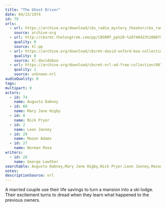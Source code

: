```yaml
---
title: "The Ghost Driver"
date: 04/23/1974
id: 79
urls: 
  - url: https://archive.org/download/cbs_radio_mystery_theater/cbs_radio_mystery_theater-0051-0100.zip/cbs_radio_mystery_theater-0051-0100%2Fcbsrmt_0079_the_ghost_driver.mp3
    source: archive-org
  - url: http://cbsrmt.thelongtrek.com/pp/CBSRMT_pp%20-%20740423%200079%20The%20Ghost%20Driver.mp3
    quality: 0
    source: kl-pp
  - url: https://archive.org/download/cbsrmt-david-oxford-boa-collection/CBSRMT-740423-0079-The-Ghost-Driver-(128-48)_Andy's-{BoA}.mp3
    quality: 0
    source: kl-davidoboa
  - url: https://archive.org/download/cbsrmt-nrl-ad-free-collection/0079%20CBSRMT-740423-0079-The-Ghost-Driver-(128-48)_Andy's-%7BBoA%7D%20(no%20ads).mp3
    quality: 1
    source: unknown-nrl
audioQuality: 0
tags: 
multipart: 0
actors:  
  - id: 74
    name: Augusta Dabney  
  - id: 60
    name: Mary Jane Higby  
  - id: 8
    name: Nick Pryor  
  - id: 2
    name: Leon Janney  
  - id: 29
    name: Mason Adams  
  - id: 27
    name: Norman Rose
writers:  
  - id: 28
    name: George Lowther
searchable: Augusta Dabney,Mary Jane Higby,Nick Pryor,Leon Janney,Mason Adams,Norman Rose George Lowther
notes: 
descriptionSource: nrl
---
```

A married couple use their life savings to turn a mansion into a ski lodge. Their excitement turns to dread when they learn what happened to the previous owners.